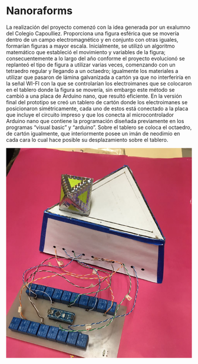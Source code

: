 # Nanoraforms

La realización del proyecto comenzó con la idea generada por un exalumno del Colegio Capoulliez. Proporciona una figura esférica que se movería dentro de un campo electromagnético y en conjunto con otras iguales, formarían figuras a mayor escala.
Inicialmente, se utilizó un algoritmo matemático que estableció el movimiento y variables de la figura; consecuentemente a lo largo del año conforme el proyecto evolucionó se replanteó el tipo de figura a utilizar varias veces, comenzando con un tetraedro regular y llegando a un octaedro; igualmente los materiales a utilizar que pasaron de lámina galvanizada a cartón ya que no interferiría en la señal WI-FI con la que se controlarían los electroimanes que se colocaron en el tablero donde la figura se movería, sin embargo este método se cambió a una placa de Arduino nano, que resultó eficiente.
En la versión final del prototipo se creó un tablero de cartón donde los electroimanes se posicionaron simétricamente, cada uno de estos está conectado a la placa que incluye el circuito impreso y que los conecta al microcontrolador Arduino nano que contiene la programación diseñada previamente en los programas “visual basic” y “arduino”. Sobre el tablero se coloca el octaedro, de cartón igualmente, que interiormente posee un imán de neodimio en cada cara lo cual hace posible su desplazamiento sobre el tablero.

![alt text](https://github.com/Jocagi/Nanoraforms/blob/main/Picture1.png?raw=true)
